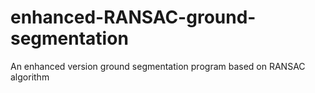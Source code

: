 # enhanced-RANSAC-ground-segmentation
An enhanced version ground segmentation program based on RANSAC algorithm
